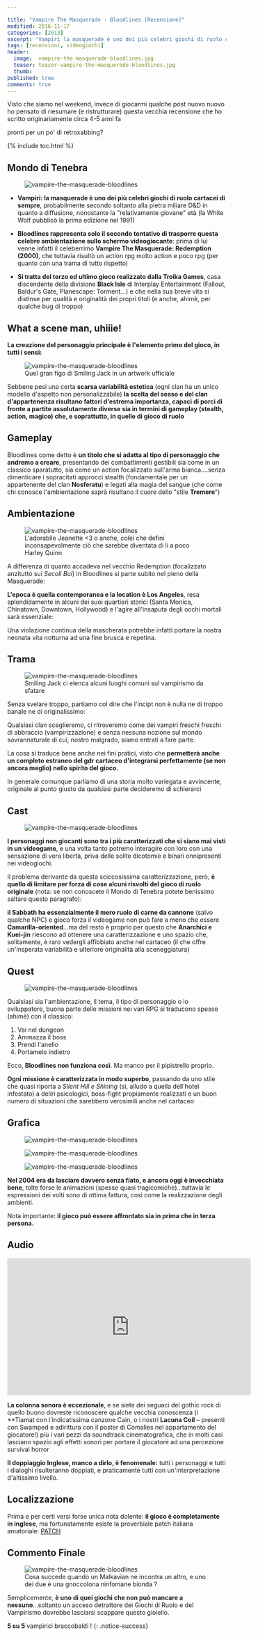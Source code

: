 ```yaml
---

title: "Vampire The Masquerade - Bloodlines [Recensione]"
modified: 2016-11-17
categories: [2013]
excerpt: "Vampiri la masquerade è uno dei più celebri giochi di ruolo cartacei di sempre, probabilmente secondo soltanto alla pietra miliare D&D..."
tags: [recensioni, videogiochi]
header: 
  image:  vampire-the-masquerade-bloodlines.jpg
  teaser: teaser-vampire-the-masquerade-bloodlines.jpg
  thumb:
published: true
comments: true
---
```


Visto che siamo nel weekend, invece di giocarmi qualche post nuovo nuovo ho pensato di riesumare (e ristrutturare) questa vecchia recensione che ho scritto originariamente circa 4-5 anni fa

pronti per un po' di retroxabbing?

{% include toc.html %}

## Mondo di Tenebra

<figure>
	<img src="http://2.bp.blogspot.com/-Ehx106tDj5c/UmJSr1Cy01I/AAAAAAAAE5k/FGxrVx8-tqk/s1600/vampiri-la-masquerade.jpg" alt="vampire-the-masquerade-bloodlines">
</figure>

- **Vampiri: la masquerade è uno dei più celebri giochi di ruolo cartacei di sempre**, probabilmente secondo soltanto alla pietra miliare D&D in quanto a diffusione, nonostante la "relativamente giovane" età (la White Wolf pubblicò la prima edizione nel 1991)

- **Bloodlines rappresenta solo il secondo tentativo di trasporre questa celebre ambientazione sullo schermo videogiocante**: prima di lui venne infatti il celeberrimo **Vampire The Masquerade: Redemption (2000)**, che tuttavia risultò un action rpg molto action e poco rpg (per quanto con una trama di tutto rispetto)

- **Si tratta del terzo ed ultimo gioco realizzato dalla Troika Games**, casa discendente della divisione **Black Isle** di Interplay Entertainment (Fallout, Baldur's Gate, Planescape: Torment...) e che nella sua breve vita si distinse per qualità e originalità dei propri titoli (e anche, ahimè, per qualche bug di troppo)

## What a scene man, uhiiie!

**La creazione del personaggio principale è l'elemento primo del gioco, in tutti i sensi:**

<figure>
	<img src="http://2.bp.blogspot.com/-6eHK4z3eXMc/UmJUDHu3nuI/AAAAAAAAE58/tlg4h0BM888/s1600/Smiling+Jack.jpg" alt="vampire-the-masquerade-bloodlines">
	<figcaption>Quel gran figo di Smiling Jack in un artwork ufficiale</figcaption>
</figure>

Sebbene pesi una certa **scarsa variabilità estetica** (ogni clan ha un unico modello d'aspetto non personalizzabile) **la scelta del sesso e del clan d'appartenenza risultano fattori d'estrema importanza, capaci di porci di fronte a partite assolutamente diverse sia in termini di gameplay (stealth, action, magico) che, e soprattutto, in quelle di gioco di ruolo**

## Gameplay

Bloodlines come detto è **un titolo che si adatta al tipo di personaggio che andremo a creare**, presentando dei combattimenti gestibili sia come in un classico sparatutto, sia come un action focalizzato sull'arma bianca....senza dimenticare i sopracitati approcci stealth (fondamentale per un appartenente del clan **Nosferatu**) e legati alla magia del sangue (che come chi conosce l'ambientazione saprà risultano il cuore dello "stile **Tremere**")

## Ambientazione

<figure>
	<img src="http://2.bp.blogspot.com/-AZpHqv4VY5w/UmJU0Qw1wGI/AAAAAAAAE6M/aN6anDe9tdg/s1600/jeanette.jpg" alt="vampire-the-masquerade-bloodlines">
	<figcaption>L'adorabile Jeanette <3 o anche, colei che definì inconsapevolmente ciò che sarebbe diventata di li a poco Harley Quinn</figcaption>
</figure>

A differenza di quanto accadeva nel vecchio Redemption (focalizzato anzitutto sui _Secoli Bui_) in Bloodlines si parte subito nel pieno della Masquerade:

**L'epoca è quella contemporanea e la location è Los Angeles**, resa splendidamente in alcuni dei suoi quartieri storici (Santa Monica, Chinatown, Downtown, Hollywood) e l'agire all'insaputa degli occhi mortali sarà essenziale:

Una violazione continua della mascherata potrebbe infatti portare la nostra neonata vita notturna ad una fine brusca e repetina.

## Trama

<figure>
	<img src="http://2.bp.blogspot.com/-X5Me7-PBpKM/UmJsDBdwzqI/AAAAAAAAE7Q/WJAH_6U5FDw/s1600/smilinjack2.jpg" alt="vampire-the-masquerade-bloodlines">
	<figcaption>Smiling Jack ci elenca alcuni luoghi comuni sul vampirismo da sfatare
</figcaption>
</figure>

Senza svelare troppo, partiamo col dire che l'incipt non è nulla ne di troppo banale ne di originalissimo:

Qualsiasi clan sceglieremo, ci ritroveremo come dei vampiri freschi freschi di abbraccio (vampirizzazione) e senza nessuna nozione sul mondo sovrannaturale di cui, nostro malgrado, siamo entrati a fare parte.

La cosa si traduce bene anche nei fini pratici, visto che **permetterà anche un completo estraneo del gdr cartaceo d'integrarsi perfettamente (se non ancora meglio) nello spirito del gioco.**

In generale comunque parliamo di una storia molto variegata e avvincente, originale al punto giusto da qualsiasi parte decideremo di schierarci

## Cast

<figure>
	<img src="http://3.bp.blogspot.com/-57t7S-4y5jk/UmJrj_Ojv1I/AAAAAAAAE7I/8stBEPZuAEI/s1600/gfs_60458_2_9.jpg" alt="vampire-the-masquerade-bloodlines">
</figure>

**I personaggi non giocanti sono tra i più caratterizzati che si siano mai visti in un videogame**, e una volta tanto potremo interagire con loro con una sensazione di vera libertà, priva delle solite dicotomie e binari onnipresenti nei videogiochi.

Il problema derivante da questa sciccosissima caratterizzazione, però, **è quello di limitare per forza di cose alcuni risvolti del gioco di ruolo originale** (nota: se non conoscete il Mondo di Tenebra potete benissimo saltare questo paragrafo):

**il Sabbath ha essenzialmente il mero ruolo di carne da cannone** (salvo qualche NPC) e gioco forza il videogame non può fare a meno che essere **Camarilla-oriented**...ma del resto è proprio per questo che **Anarchici e Kuei-jin** riescono ad ottenere una caratterizzazione e uno spazio che, solitamente, è raro vedergli affibbiato anche nel cartaceo (il che offre un'insperata variabilità e ulteriore originalità alla sceneggiatura)

## Quest

<figure>
	<img src="http://4.bp.blogspot.com/-eGxr28tK9S4/UmJrU403IQI/AAAAAAAAE64/CYoGa_nz-tw/s1600/914819_20041117_screen002.jpg" alt="vampire-the-masquerade-bloodlines">
</figure>


Qualsiasi sia l'ambientazione, il tema, il tipo di personaggio o lo sviluppatore, buona parte delle missioni nei vari RPG si traducono spesso (ahimè) con il classico:

1. Vai nel dungeon
2. Ammazza il boss
3. Prendi l'anello
4. Portamelo indietro

Ecco, **Bloodlines non funziona così**. Ma manco per il pipistrello proprio.

**Ogni missione è caratterizzata in modo superbo**, passando da uno stile che quasi riporta a _Silent Hill e Shining_ (si, alludo a quella dell'hotel infestato) a deliri psicologici, boss-fight propiamente realizzati e un buon numero di situazioni che sarebbero verosimili anche nel cartaceo

## Grafica

<figure>
	<img src="http://2.bp.blogspot.com/-v1T4v-yMxCI/UmJqt29o7iI/AAAAAAAAE6o/3E6Oaqho5cA/s1600/91503-vampire-the-masquerade-bloodlines-windows-screenshot-each-hub.jpg" alt="vampire-the-masquerade-bloodlines">
</figure>
<figure>
	<img src="http://3.bp.blogspot.com/-3AlnuDthmFU/UmJtAXre8hI/AAAAAAAAE7g/9Mkl4kYgKKg/s1600/914819_20041117_screen001.jpg" alt="vampire-the-masquerade-bloodlines">
</figure>
<figure>
	<img src="http://4.bp.blogspot.com/-OWR4b1Q3qtU/UmJtP25G76I/AAAAAAAAE70/TLQ1gjFVJvQ/s1600/nosfe.jpg" alt="vampire-the-masquerade-bloodlines">
</figure>

**Nel 2004 era da lasciare davvero senza fiato, e ancora oggi è invecchiata bene**, tolte forse le animazioni (spesso quasi tragicomiche)...tuttavia le espressioni dei volti sono di ottima fattura, così come la realizzazione degli ambienti.

Nota importante: **il gioco può essere affrontato sia in prima che in terza persona.**

## Audio

<iframe width="560" height="315" src="https://www.youtube.com/embed/nOuxOUYycoU" frameborder="0" allowfullscreen></iframe>

**La colonna sonora è eccezionale**, e se siete dei seguaci del gothic rock di quello buono dovreste riconoscere qualche vecchia conoscenza (i **Tiamat con l'indicatissima canzone Cain, o i nostri **Lacuna Coil** – presenti con Swamped e adirittura con il poster di Comalies nel appartamento del giocatore!) più i vari pezzi da soundtrack cinematografica, che in molti casi lasciano spazio agli effetti sonori per portare il giocatore ad una percezione survival horror

**Il doppiaggio Inglese, manco a dirlo, è fenomenale:** tutti i personaggi e tutti i dialoghi risulteranno doppiati, e praticamente tutti con un'interpretazione d'altissimo livello.

## Localizzazione

Prima e per certi versi forse unica nota dolente: **il gioco è completamente in inglese**, ma fortunatamente esiste la proverbiale patch italiana amatoriale: [PATCH](http://multiplayer.it/download/vampire-the-masquerade-bloodlines-per-pc/vampire-the-masquerade-bloodlines-traduzione-in-italiano-v10/)

## Commento Finale

<figure>
	<img src="http://4.bp.blogspot.com/-fkgWXWdbh2s/UmJsW2T9jII/AAAAAAAAE7Y/gU8V_tugFPA/s1600/vampire+-the-masquerade----bloodlines-screenshot.jpg" alt="vampire-the-masquerade-bloodlines">
	<figcaption>Cosa succede quando un Malkavian ne incontra un altro, e uno dei due è una gnoccolona ninfomane bionda ?
</figcaption>
</figure>

Semplicemente, **è uno di quei giochi che non può mancare a nessuno**...soltanto un acceso detrattore dei Giochi di Ruolo e del Vampirismo dovrebbe lasciarsi scappare questo gioiello.

**5 su 5** vampirici braccobaldi !
{: .notice-success}

<script type="application/ld+json">
{
  "@context":"http://schema.org",
  "@type":"VideoGame",
  "name":"Vampire the masquerade: Bloodlines",
  "operatingSystem": "PC",
  "applicationCategory": "http://schema.org/Game",
  "review": {
    "@type": "Review",
    "reviewRating": {
      "@type": "Rating",
      "ratingValue": "5"
    },
    "name": "Vampire ",
    "author": {
      "@type": "Person",
      "name": "Andrea Xab Corinti"
   },
   "datePublished": "2013-10-19",
    "reviewBody": "Vampiri: la masquerade è uno dei più celebri giochi di ruolo cartacei di sempre, probabilmente secondo soltanto alla pietra miliare D&D in quanto a diffusione"
  }
}
</script>
